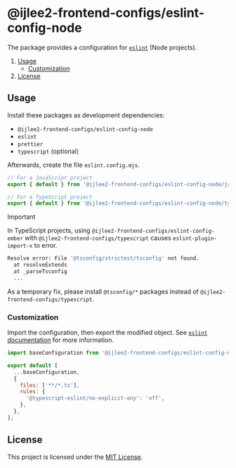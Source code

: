 # @ijlee2-frontend-configs/eslint-config-node

The package provides a configuration for [`eslint`](https://eslint.org/docs/latest/rules/) (Node projects).

1. [Usage](#usage)
    - [Customization](#customization)
1. [License](#license)


## Usage

Install these packages as development dependencies:

- `@ijlee2-frontend-configs/eslint-config-node`
- `eslint`
- `prettier`
- `typescript` (optional)

Afterwards, create the file `eslint.config.mjs`.

```js
// For a JavaScript project
export { default } from '@ijlee2-frontend-configs/eslint-config-node/javascript';

// For a TypeScript project
export { default } from '@ijlee2-frontend-configs/eslint-config-node/typescript';
```

> [!IMPORTANT]
>
> In TypeScript projects, using `@ijlee2-frontend-configs/eslint-config-ember` with `@ijlee2-frontend-configs/typescript` causes `eslint-plugin-import-x` to error.
>
>    ```sh
>    Resolve error: File '@tsconfig/strictest/tsconfig' not found.
>      at resolveExtends
>      at _parseTsconfig
>      ...
>    ```
>
> As a temporary fix, please install `@tsconfig/*` packages instead of `@ijlee2-frontend-configs/typescript`.


### Customization

Import the configuration, then export the modified object. See [`eslint` documentation](https://eslint.org/docs/latest/use/configure/configuration-files#configuration-objects) for more information.

```js
import baseConfiguration from '@ijlee2-frontend-configs/eslint-config-node/typescript';

export default [
  ...baseConfiguration,
  {
    files: ['**/*.ts'],
    rules: {
      '@typescript-eslint/no-explicit-any': 'off',
    },
  },
];
```


## License

This project is licensed under the [MIT License](./LICENSE.md).
